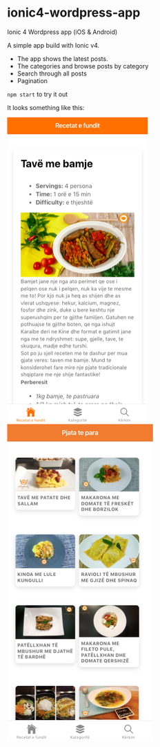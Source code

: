 # ionic4-wordpress-app
Ionic 4 Wordpress app (iOS &amp; Android)

A simple app build with Ionic v4. 

- The app shows the latest posts. 
- The categories and browse posts by category
- Search through all posts
- Pagination

`npm start` to try it out

It looks something like this: 

![Screenshot](Screenshot.png)
![Screenshot2](Screenshot2.png)